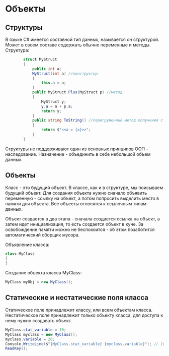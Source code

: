 # Объекты

## Структуры

В языке C# имеется составной тип данных, называется он структурой. Может в своем составе содержать обычне переменные и методы.
Структура:
```csharp
        struct MyStruct
        {
            public int a;
            MyStruct(int a) //конструктор
            {
                this.a = a;
            }
            public MyStruct Plus(MyStruct p) //метод
            {
                MyStruct y;
                y.a = a + p.a;
                return y;
            }
            public string ToString() //перегруженный метод получения строкового заначения
            {
                return $"<<a = {a}>>";
            }
        }
```
Структуры не поддерживают один из основных принципов ООП - наследование. Назначение - объединить в себе небольшой объем данных.

## Объекты 

Класс - это будущий объект. В классе, как и в структуре, мы поисываем будущий объект. Для создания объекта нужно сначало объявить переменную - ссылку на объект, а потом попросить выделить место в памяти для объекта. Все объееты относятся к ссылочным типам данных. 

Объект создается в два этапа - сначала создается ссылка на объект, а затем идет инициализация, то есть создается объект в куче. За освобождение памяти можно не беспокоится - об этом позаботится автоматический сборщик мусора.

Объявление класса:
```csharp
class MyClass
{
}
```

Создание объекта класса MyClass:
```csharp
MyClass myObj = new MyClass();
```

## Статические и нестатические поля класса 

Статическое поле принадлежит классу, или всем объектам класса.
Нестатическое поле принадлежит только объекту класса, для доступа к нему нужно создавать объект.
```csharp
MyClass.stat_variable = 10;
MyClass myclass = new MyClass();
myclass.variable = 20;
Console.WriteLine($"{MyClass.stat_variable} {myclass.variable}"); // 10 20
ReadKey();
```

